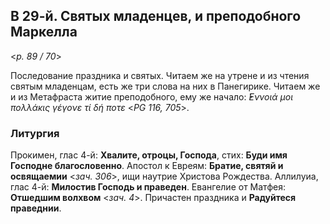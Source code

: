 ## В 29-й. Святых младенцев, и преподобного Маркелла

<*p. 89 / 70*>
 
Последование праздника и святых. Читаем же на утрене и из чтения святым младенцам, есть же три слова на 
них в Панегирике. Читаем же и из Метафраста житие преподобного, ему же начало: *̓́Εννοιά μοι πολλάκις 
γέγονε τί δή ποτε* <*PG 116, 705*>. 

### Литургия

Прокимен, глас 4-й: **Хвалите, отроцы, Господа**, стих: **Буди имя Господне благословенно**. 
Апостол к Евреям: **Братие, святяй и освящаемии** <*зач. 306*>, ищи наутрие Христова Рождества. 
Аллилуиа, глас 4-й: **Милостив Господь и праведен**. 
Евангелие от Матфея: **Отшедшим волхвом** <*зач. 4*>.
Причастен праздника и **Радуйтеся праведнии**. 
